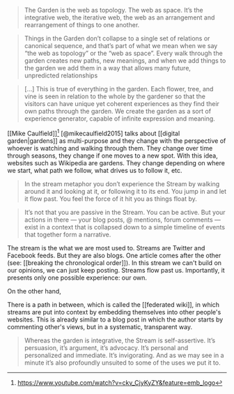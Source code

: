 > The Garden is the web as topology. The web as space. It’s the integrative web, the iterative web, the web as an arrangement and rearrangement of things to one another.

> Things in the Garden don’t collapse to a single set of relations or canonical sequence, and that’s part of what we mean when we say “the web as topology” or the “web as space”. Every walk through the garden creates new paths, new meanings, and when we add things to the garden we add them in a way that allows many future, unpredicted relationships

> [...] This is true of everything in the garden. Each flower, tree, and vine is seen in relation to the whole by the gardener so that the visitors can have unique yet coherent experiences as they find their own paths through the garden. We create the garden as a sort of experience generator, capable of infinite expression and meaning.

[[Mike Caulfield]][^1] [@mikecaulfield2015] talks about [[digital garden|gardens]] as multi-purpose and they change with the perspective of whoever is watching and walking through them. They change over time through seasons, they change if one moves to a new spot. With this idea, websites such as Wikipedia are gardens. They change depending on where we start, what path we follow, what drives us to follow it, etc. 

> In the stream metaphor you don’t experience the Stream by walking around it and looking at it, or following it to its end. You jump in and let it flow past. You feel the force of it hit you as things float by.

> It’s not that you are passive in the Stream. You can be active. But your actions in there — your blog posts, @ mentions, forum comments — exist in a context that is collapsed down to a simple timeline of events that together form a narrative.

The stream is the what we are most used to. Streams are Twitter and Facebook feeds. But they are also blogs. One article comes after the other (see: [[breaking the chronological order]]). In this stream we can't build on our opinions, we can just keep posting. Streams flow past us. Importantly, it presents only one possible experience: our own. 

On the other hand, 

There is a path in between, which is called the [[federated wiki]], in which streams are put into context by embedding themselves into other people's websites. This is already similar to a blog post in which the author starts by commenting other's views, but in a systematic, transparent way. 

>Whereas the garden is integrative, the Stream is self-assertive. It’s persuasion, it’s argument, it’s advocacy. It’s personal and personalized and immediate. It’s invigorating. And as we may see in a minute it’s also profoundly unsuited to some of the uses we put it to.

[^1]: https://www.youtube.com/watch?v=ckv_CjyKyZY&feature=emb_logo